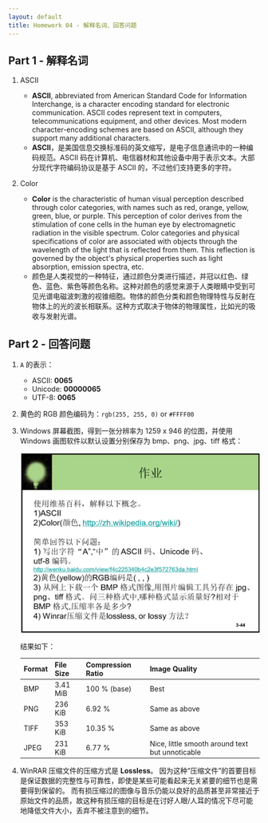 ```yaml
---
layout: default
title: Homework 04 - 解释名词、回答问题
---
```


## Part 1 - 解释名词

1. ASCII
    - **ASCII**, abbreviated from American Standard Code for Information Interchange, is a character encoding standard for electronic communication. ASCII codes represent text in computers, telecommunications equipment, and other devices. Most modern character-encoding schemes are based on ASCII, although they support many additional characters. 
    - **ASCII**，是美国信息交换标准码的英文缩写，是电子信息通讯中的一种编码规范。ASCII 码在计算机、电信器材和其他设备中用于表示文本。大部分现代字符编码协议是基于 ASCII 的，不过他们支持更多的字符。

2. Color
    - **Color** is the characteristic of human visual perception described through color categories, with names such as red, orange, yellow, green, blue, or purple. This perception of color derives from the stimulation of cone cells in the human eye by electromagnetic radiation in the visible spectrum. Color categories and physical specifications of color are associated with objects through the wavelength of the light that is reflected from them. This reflection is governed by the object's physical properties such as light absorption, emission spectra, etc. 
    - 颜色是人类视觉的一种特征，通过颜色分类进行描述，并冠以红色、绿色、蓝色、紫色等颜色名称。这种对颜色的感觉来源于人类眼睛中受到可见光谱电磁波刺激的视锥细胞。物体的颜色分类和颜色物理特性与反射在物体上的光的波长相联系。这种方式取决于物体的物理属性，比如光的吸收与发射光谱。

## Part 2 - 回答问题

1. `A` 的表示：
     - ASCII: **0065**
     - Unicode: **00000065**
     - UTF-8: **0065**

2. 黄色的 RGB 颜色编码为：`rgb(255, 255, 0)` or `#FFFF00`

3. Windows 屏幕截图，得到一张分辨率为 1259 x 946 的位图，并使用 Windows 画图软件以默认设置分别保存为 bmp、png、jpg、tiff 格式：

    ![Sample image in PNG Format](images/homework/04-sample-image.png)

    结果如下：

    | Format | File Size | Compression Ratio | Image Quality                                   |
    |:-------|:----------|:------------------|:------------------------------------------------|
    | BMP    | 3.41 MiB  | 100 % (base)      | Best                                            |
    | PNG    | 236 KiB   | 6.92 %            | Same as above                                   |
    | TIFF   | 353 KiB   | 10.35 %           | Same as above                                   |
    | JPEG   | 231 KiB   | 6.77 %            | Nice, little smooth around text but unnoticable |

4. WinRAR 压缩文件的压缩方式是 **Lossless**。
    因为这种“压缩文件”的首要目标是保证数据的完整性与可靠性，即使是某些可能看起来无关紧要的细节也是需要得到保留的。
    而有损压缩过的图像与音乐仍能以良好的品质甚至非常接近于原始文件的品质，故这种有损压缩的目标是在讨好人眼/人耳的情况下尽可能地降低文件大小，丢弃不被注意到的细节。